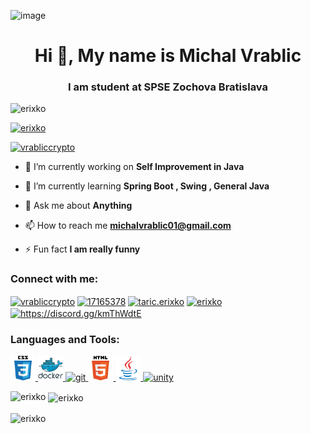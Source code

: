 ![image](https://github.com/user-attachments/assets/d003ff8e-eb7a-4ad8-8c76-9e2dc3232c1f)

<h1 align="center">Hi 👋, My name is Michal Vrablic</h1>
<h3 align="center">I am student at SPSE Zochova Bratislava</h3>

<p align="left"> <img src="https://komarev.com/ghpvc/?username=erixko&label=Profile%20views&color=0e75b6&style=flat" alt="erixko" /> </p>

<p align="left"> <a href="https://github.com/ryo-ma/github-profile-trophy"><img src="https://github-profile-trophy.vercel.app/?username=erixko" alt="erixko" /></a> </p>

<p align="left"> <a href="https://twitter.com/vrabliccrypto" target="blank"><img src="https://img.shields.io/twitter/follow/vrabliccrypto?logo=twitter&style=for-the-badge" alt="vrabliccrypto" /></a> </p>

- 🔭 I’m currently working on **Self Improvement in Java**

- 🌱 I’m currently learning **Spring Boot , Swing , General Java**

- 💬 Ask me about **Anything**

- 📫 How to reach me **michalvrablic01@gmail.com**

- ⚡ Fun fact **I am really funny**

<h3 align="left">Connect with me:</h3>
<p align="left">
<a href="https://twitter.com/vrabliccrypto" target="blank"><img align="center" src="https://raw.githubusercontent.com/rahuldkjain/github-profile-readme-generator/master/src/images/icons/Social/twitter.svg" alt="vrabliccrypto" height="30" width="40" /></a>
<a href="https://stackoverflow.com/users/17165378" target="blank"><img align="center" src="https://raw.githubusercontent.com/rahuldkjain/github-profile-readme-generator/master/src/images/icons/Social/stack-overflow.svg" alt="17165378" height="30" width="40" /></a>
<a href="https://instagram.com/taric.erixko" target="blank"><img align="center" src="https://raw.githubusercontent.com/rahuldkjain/github-profile-readme-generator/master/src/images/icons/Social/instagram.svg" alt="taric.erixko" height="30" width="40" /></a>
<a href="https://www.leetcode.com/erixko" target="blank"><img align="center" src="https://raw.githubusercontent.com/rahuldkjain/github-profile-readme-generator/master/src/images/icons/Social/leet-code.svg" alt="erixko" height="30" width="40" /></a>
<a href="https://discord.gg/https://discord.gg/kmThWdtE" target="blank"><img align="center" src="https://raw.githubusercontent.com/rahuldkjain/github-profile-readme-generator/master/src/images/icons/Social/discord.svg" alt="https://discord.gg/kmThWdtE" height="30" width="40" /></a>
</p>

<h3 align="left">Languages and Tools:</h3>
<p align="left"> <a href="https://www.w3schools.com/css/" target="_blank" rel="noreferrer"> <img src="https://raw.githubusercontent.com/devicons/devicon/master/icons/css3/css3-original-wordmark.svg" alt="css3" width="40" height="40"/> </a> <a href="https://www.docker.com/" target="_blank" rel="noreferrer"> <img src="https://raw.githubusercontent.com/devicons/devicon/master/icons/docker/docker-original-wordmark.svg" alt="docker" width="40" height="40"/> </a> <a href="https://git-scm.com/" target="_blank" rel="noreferrer"> <img src="https://www.vectorlogo.zone/logos/git-scm/git-scm-icon.svg" alt="git" width="40" height="40"/> </a> <a href="https://www.w3.org/html/" target="_blank" rel="noreferrer"> <img src="https://raw.githubusercontent.com/devicons/devicon/master/icons/html5/html5-original-wordmark.svg" alt="html5" width="40" height="40"/> </a> <a href="https://www.java.com" target="_blank" rel="noreferrer"> <img src="https://raw.githubusercontent.com/devicons/devicon/master/icons/java/java-original.svg" alt="java" width="40" height="40"/> </a> <a href="https://unity.com/" target="_blank" rel="noreferrer"> <img src="https://www.vectorlogo.zone/logos/unity3d/unity3d-icon.svg" alt="unity" width="40" height="40"/> </a> </p>

<p><img align="left" src="https://github-readme-stats.vercel.app/api/top-langs?username=erixko&show_icons=true&locale=en&layout=compact" alt="erixko" /></p>

<p>&nbsp;<img align="center" src="https://github-readme-stats.vercel.app/api?username=erixko&show_icons=true&locale=en" alt="erixko" /></p>

<p><img align="center" src="https://github-readme-streak-stats.herokuapp.com/?user=erixko&" alt="erixko" /></p>
